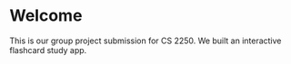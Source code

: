 # Welcome

This is our group project submission for CS 2250. We built an interactive flashcard study app.
